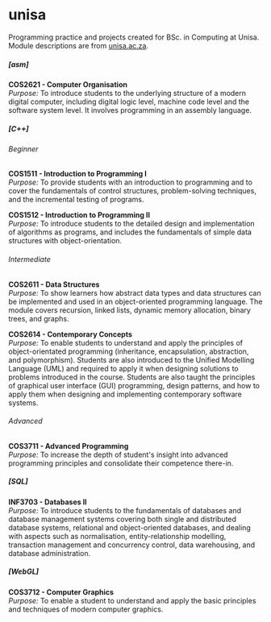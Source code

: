 # unisa
Programming practice and projects created for BSc. in Computing at Unisa. Module descriptions are from [unisa.ac.za](https://www.unisa.ac.za).

##### **[asm]**
**COS2621 - Computer Organisation**<br>
_Purpose:_ To introduce students to the underlying structure of a modern digital computer, including digital logic level, machine code level and the software system level. It involves programming in an assembly language.

##### **[C++]**
###### _Beginner_
**COS1511 - Introduction to Programming I**<br>
_Purpose:_ To provide students with an introduction to programming and to cover the fundamentals of control structures, problem-solving techniques, and the incremental testing of programs.

**COS1512 - Introduction to Programming II**<br>
_Purpose:_ To introduce students to the detailed design and implementation of algorithms as programs, and includes the fundamentals of simple data structures with object-orientation.
###### _Intermediate_
**COS2611 - Data Structures**<br>
_Purpose:_ To show learners how abstract data types and data structures can be implemented and used in an object-oriented programming language. The module covers recursion, linked lists, dynamic memory allocation, binary trees, and graphs.

**COS2614 - Contemporary Concepts**<br>
_Purpose:_ To enable students to understand and apply the principles of object-orientated programming (inheritance, encapsulation, abstraction, and polymorphism). Students are also introduced to the Unified Modelling Language (UML) and required to apply it when designing solutions to problems introduced in the course. Students are also taught the principles of graphical user interface (GUI) programming, design patterns, and how to apply them when designing and implementing contemporary software systems.
###### _Advanced_
**COS3711 - Advanced Programming**<br>
_Purpose:_ To increase the depth of student's insight into advanced programming principles and consolidate their competence there-in.

##### **[SQL]**
**INF3703 - Databases II**<br>
_Purpose:_ To introduce students to the fundamentals of databases and database management systems covering both single and distributed database systems, relational and object-oriented databases, and dealing with aspects such as normalisation, entity-relationship modelling, transaction management and concurrency control, data warehousing, and database administration.

##### **[WebGL]**
**COS3712 - Computer Graphics**<br>
_Purpose:_ To enable a student to understand and apply the basic principles and techniques of modern computer graphics.
